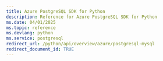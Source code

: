 ```yaml
---
title: Azure PostgreSQL SDK for Python
description: Reference for Azure PostgreSQL SDK for Python
ms.date: 04/01/2025
ms.topic: reference
ms.devlang: python
ms.service: postgresql
redirect_url: /python/api/overview/azure/postgresql-mysql
redirect_document_id: TRUE
---
```

